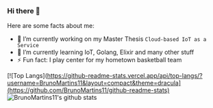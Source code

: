 ### Hi there 👋

<!--
**BrunoMartins11/BrunoMartins11** is a ✨ _special_ ✨ repository because its `README.md` (this file) appears on your GitHub profile.
-->
Here are some facts about me:

- 🔭 I’m currently working on my Master Thesis ```Cloud-based IoT as a Service```
- 🌱 I’m currently learning IoT, Golang, Elixir and many other stuff
- ⚡ Fun fact: I play center for my hometown basketball team

[![Top Langs](https://github-readme-stats.vercel.app/api/top-langs/?username=BrunoMartins11&layout=compact&theme=dracula](https://github.com/BrunoMartins11/github-readme-stats)
![BrunoMartins11's github stats](https://github-readme-stats.vercel.app/api?username=BrunoMartins11&count_private=true&show_icons=true&theme=dracula)
